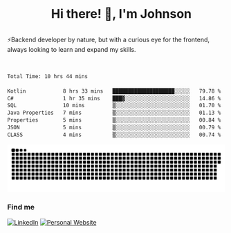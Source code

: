 <div id="user-content-toc">
  <ul align="center">
    <summary><h1 style="display: inline-block">Hi there! 👋, I'm Johnson</h1></summary>
  </ul>
</div>

⚡Backend developer by nature, but with a curious eye for the frontend, always looking to learn and expand my skills.

<br>


<!--START_SECTION:waka-->

```txt
Total Time: 10 hrs 44 mins

Kotlin            8 hrs 33 mins   ████████████████████░░░░░   79.78 %
C#                1 hr 35 mins    ███▓░░░░░░░░░░░░░░░░░░░░░   14.86 %
SQL               10 mins         ▒░░░░░░░░░░░░░░░░░░░░░░░░   01.70 %
Java Properties   7 mins          ▒░░░░░░░░░░░░░░░░░░░░░░░░   01.13 %
Properties        5 mins          ▒░░░░░░░░░░░░░░░░░░░░░░░░   00.84 %
JSON              5 mins          ▒░░░░░░░░░░░░░░░░░░░░░░░░   00.79 %
CLASS             4 mins          ▒░░░░░░░░░░░░░░░░░░░░░░░░   00.74 %
```

<!--END_SECTION:waka-->

<picture>
  <source  srcset="https://github.com/joshwambere/joshwambere/blob/output/github-contribution-grid-snake-dark.svg?palette=github-dark">
  <source  srcset="https://github.com/joshwambere/joshwambere/blob/output/github-contribution-grid-snake.svg">
  <img alt="github contribution grid snake animation" src="https://github.com/joshwambere/joshwambere/blob/output/github-contribution-grid-snake.svg">
</picture>

### Find me
<a href="https://www.linkedin.com/in/dusabe-johnson" target="_blank"><img src="https://img.shields.io/badge/LinkedIn-%230077B5.svg?&style=flat&logo=linkedin&logoColor=white" alt="LinkedIn"></a>
‎‎ [![Personal Website](https://img.shields.io/badge/visit-Johnsonis.me-blue)](https://johnsonis.me/)
